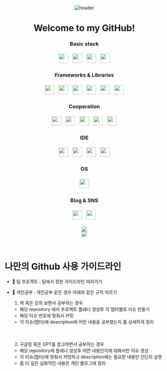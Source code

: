 <div align="center">

![header](https://capsule-render.vercel.app/api?type=waving&color=timeGradient&height=200&section=header&text=KimGawon&fontSize=50&animation=twinkling&fontAlign=75)

# Welcome to my GitHub! 
<h3>Basic stack</h3>
<div align="center">
  <img src="https://img.shields.io/badge/JavaScript-F7DF1E?style=for-the-badge&logo=JavaScript&logoColor=white" style="height: 30px; margin: 5px;">
  <img src="https://img.shields.io/badge/Java-007396?style=for-the-badge&logo=Java&logoColor=white" style="height: 30px; margin: 5px;">
  <img src="https://img.shields.io/badge/Python-3776AB?style=for-the-badge&logo=Python&logoColor=white" style="height: 30px; margin: 5px;">
  <img src="https://img.shields.io/badge/typescript-3178C6?style=for-the-badge&logo=typescript&logoColor=white" style="height: 30px; margin: 5px;">
</div>

<h3>Frameworks & Libraries</h3>
<div align="center">
  <img src="https://img.shields.io/badge/Spring%20Boot-6DB33F?style=for-the-badge&logo=Spring%20Boot&logoColor=white" style="height: 30px; margin: 5px;">
  <img src="https://img.shields.io/badge/React.js-61DAFB?style=for-the-badge&logo=React&logoColor=black" style="height: 30px; margin: 5px;">
  <img src="https://img.shields.io/badge/sass-CC6699?style=for-the-badge&logo=sass&logoColor=white" style="height: 30px; margin: 5px;">
  <img src="https://img.shields.io/badge/Redux-764ABC?style=for-the-badge&logo=Redux&logoColor=white" style="height: 30px; margin: 5px;">
  <img src="https://img.shields.io/badge/Axios-5A29E4?style=for-the-badge&logo=Axios&logoColor=white" style="height: 30px; margin: 5px;">
  <img src="https://img.shields.io/badge/scikitlearn-F7931E?style=for-the-badge&logo=scikitlearn&logoColor=white" style="height: 30px; margin: 5px;">
</div>

<h3>Cooperation</h3>
<div align="center">
  <img src="https://img.shields.io/badge/git-F05032?style=for-the-badge&logo=git&logoColor=white" style="height: 30px; margin: 5px;">
  <img src="https://img.shields.io/badge/github-181717?style=for-the-badge&logo=github&logoColor=white" style="height: 30px; margin: 5px;">
  <img src="https://img.shields.io/badge/gitkraken-179287?style=for-the-badge&logo=gitkraken&logoColor=white" style="height: 30px; margin: 5px;">
  <img src="https://img.shields.io/badge/notion-000000?style=for-the-badge&logo=notion&logoColor=white" style="height: 30px; margin: 5px;">
  <img src="https://img.shields.io/badge/figma-F24E1E?style=for-the-badge&logo=figma&logoColor=white" style="height: 30px; margin: 5px;">
</div>

<h3>IDE</h3>
<div align="center">
  <img src="https://img.shields.io/badge/VSCODE-40AEF0?style=for-the-badge&logo=VSCODE&logoColor=white" style="height: 30px; margin: 5px;">
  <img src="https://img.shields.io/badge/intellij idea-000000?style=for-the-badge&logo=intellijidea&logoColor=white" style="height: 30px; margin: 5px;">
  <img src="https://img.shields.io/badge/google colab-F9AB00?style=for-the-badge&logo=google colab&logoColor=white" style="height: 30px; margin: 5px;">
  <img src="https://img.shields.io/badge/jupyter-F37626?style=for-the-badge&logo=jupyter&logoColor=white" style="height: 30px; margin: 5px;">
</div>


<h3>OS</h3>
<div align="center">
  <img src="https://img.shields.io/badge/linux-FCC624?style=for-the-badge&logo=linux&logoColor=white" style="height: 30px; margin: 5px;">
</div>

<h3>Blog & SNS</h3>
<div align="center">
  <img src="https://img.shields.io/badge/tistory-ee5e10?style=for-the-badge&logo=tistory&logoColor=white" style="height: 30px; margin: 5px;">
  <img src="https://img.shields.io/badge/instagram-E4405F?style=for-the-badge&logo=instagram&logoColor=white" style="height: 30px; margin: 5px;">
</div>


<br/>
<img src="https://github-readme-stats.vercel.app/api?username=wongakim-99&show_icons=true" /> <br/>
<img src="https://github-readme-stats.vercel.app/api/top-langs/?username=wongakim-99&hide=jupyter%20notebook&layout=compact" /> <br/>


</div>
<br/>
<br/>


# 나만의 Github 사용 가이드라인

- 📕 팀 프로젝트 : 팀에서 정한 가이드라인 따라가기
- 📌 개인공부 : 개인공부 같은 경우 아래와 같은 규칙 따르기
  1. 책 혹은 강의 보면서 공부하는 경우
  - 해당 repository 에서 프로젝트 플래너 생성후 각 챕터별로 이슈 만들기
  - 해당 이슈 번호에 맞춰서 커밋
  - 각 이슈(챕터)에 description에 어떤 내용을 공부했는지 좀 상세하게 정리<br/><br/><br/><br/>
 
  2. 구글링 혹은 GPT를 참고하면서 공부하는 경우
  - 해당 repository에 플래너 생성후 어떤 내용인지에 대해서만 이슈 생성
  - 각 이슈(챕터)에 맞춰서 커밋하고 description에는 필요한 내용만 간단히 설명
  - 좀 더 깊은 심화적인 내용은 개인 블로그에 정리

<!--
**wongakim-99/wongakim-99** is a ✨ _special_ ✨ repository because its `README.md` (this file) appears on your GitHub profile.

Here are some ideas to get you started:

- 🔭 I’m currently working on ...
- 🌱 I’m currently learning ...
- 👯 I’m looking to collaborate on ...
- 🤔 I’m looking for help with ...
- 💬 Ask me about ...
- 📫 How to reach me: ...
- 😄 Pronouns: ...
- ⚡ Fun fact: ...
-->
